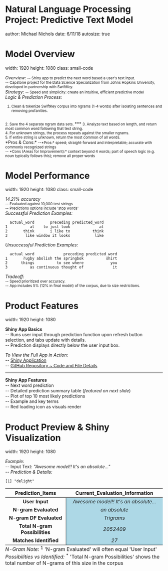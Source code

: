 <style>
.small-code pre code {
  font-size: .9em;
}
</style>

Natural Language Processing Project: Predictive Text Model
========================================================
author: Michael Nichols
date: 6/11/18
autosize: true

Model Overview
========================================================
width: 1920
height: 1080
class: small-code

*Overview:*
<small>
-- Shiny app to predict the next word based a user's text input.
<br>
-- Capstone project for the Data Science Specialization from Johns Hopkins University, developed in partnership with SwiftKey.
</small>
<br>
*Strategy:*
<small>
-- Speed and simplicity: create an intuitive, efficient predictive model
</small>
<br>
*Logic & Prediction Process:*
<small>
1. Clean & tokenize SwiftKey corpus into ngrams (1-4 words) after isolating sentences and removing profanities.
<br>
2. Save the 4 separate ngram data sets.
</small>
***
<small>
3. Analyze text based on length, and return most common word following that text string.
<br>
4. For unknown strings, the process repeats against the smaller ngrams.
<br>
5. If entire string is unknown, return the most common of all words.
</small>
<br>
*Pros & Cons:*
<small>
--*Pros:* speed; straight-forward and interpretable; accurate with commonly recognized strings
<br>
-- *Cons (Areas for Improvement):* context beyond 4 words; part of speech logic (e.g. noun typically follows this); remove all proper words
</small>

Model Performance
========================================================
width: 1920
height: 1080
class: small-code

*14.21% accuracy*
<br>
<small>
-- Evaluated against 10,000 test strings
<br>
-- Predictions options include 'stop words'
</small>
<br>
*Successful Prediction Examples:*

```
  actual_word       preceding predicted_word
1          at    to just look             at
2       think       i like to          think
3        like window it looks           like
```

*Unsuccessful Prediction Examples:*

```
  actual_word             preceding predicted_word
1       rugby abolish the springbok          shirt
2      things          to see where            you
3          as continuous thought of             it
```
*Tradeoff:*
<br>
<small>
-- Speed prioritized over accuracy.
<br>
-- App includes 5% (12% in final model) of the corpus, due to size restrictions.
</small>

Product Features
========================================================
width: 1920
height: 1080

**Shiny App Basics**
<br>
-- Runs user input through prediction function upon refresh button selection, and tabs update with details.
<br>
-- Prediction displays directly below the user input box.

*To View the Full App in Action:*
<br>
-- [Shiny Application](https://michaelnichols16.shinyapps.io/Predictive_Text_Application/)
<br>
-- [GitHub Repository ~ Code and File Details](https://github.com/mnicho03/Data-Science-Specialization-Capstone)

***

**Shiny App Features**
<br>
-- Next word prediction
<br>
-- Detailed prediction summary table (*featured on next slide*)
<br>
-- Plot of top 10 most likely predictions
<br>
-- Example and key terms
<br>
-- Red loading icon as visuals render

Product Preview & Shiny Visualization
========================================================
width: 1920
height: 1080

*Example:*
<br>
-- Input Text: *"Awesome model!! It's an absolute..."*
<br>
-- *Prediction & Details:*

```
[1] "delight"
```
<table class="table table-striped" style="width: auto !important; margin-left: auto; margin-right: auto;">
 <thead>
  <tr>
   <th style="text-align:center;"> Prediction_Items </th>
   <th style="text-align:center;"> Current_Evaluation_Information </th>
  </tr>
 </thead>
<tbody>
  <tr>
   <td style="text-align:center;font-weight: bold;border-right:1px solid;"> User Input </td>
   <td style="text-align:center;font-style: italic;background-color: lightblue;"> Awesome model!! It's an absolute... </td>
  </tr>
  <tr>
   <td style="text-align:center;font-weight: bold;border-right:1px solid;"> N-gram Evaluated </td>
   <td style="text-align:center;font-style: italic;background-color: lightblue;"> an absolute </td>
  </tr>
  <tr>
   <td style="text-align:center;font-weight: bold;border-right:1px solid;"> N-gram DF Evaluated </td>
   <td style="text-align:center;font-style: italic;background-color: lightblue;"> Trigrams </td>
  </tr>
  <tr>
   <td style="text-align:center;font-weight: bold;border-right:1px solid;"> Total N-gram Possibilities </td>
   <td style="text-align:center;font-style: italic;background-color: lightblue;"> 2052409 </td>
  </tr>
  <tr>
   <td style="text-align:center;font-weight: bold;border-right:1px solid;"> Matches Identified </td>
   <td style="text-align:center;font-style: italic;background-color: lightblue;"> 27 </td>
  </tr>
</tbody>
<tfoot>
<tr><td style="padding: 0; border: 0;" colspan="100%">
<span style="font-style: italic;">N-Gram Note: </span> <sup>1</sup> 'N-gram Evaluated' will often equal 'User Input'</td></tr>
<tr><td style="padding: 0; border: 0;" colspan="100%">
<span style="font-style: italic;">Possibilities vs Identified: </span> <sup>*</sup> 'Total N-gram Possibilities' shows the total number of N-grams of this size in the corpus</td></tr>
</tfoot>
</table>

<!-- *** -->
<!-- *Top 10 Most Likely Predictions* -->
<!-- ```{r example_3, echo = FALSE, dpi = 300, out.height = "1080px" } -->
<!-- #top 10 plot -->
<!-- ggplot(predictions_df, aes(x = reorder(predicted_word, frequency), y = Probability, fill = Probability == max(Probability), color = Probability == max(Probability))) + -->
<!--         geom_text(aes(label = round(Probability, 3)), color = "black", hjust = -0.07, size = 5) + -->
<!--         geom_bar(stat = "identity", alpha = .95) + -->
<!--         #highlight only the predicted value red with a gold border -->
<!--         scale_fill_manual(values = c("lightsteelblue2", "firebrick3")) + -->
<!--         scale_color_manual(values = c("white", "goldenrod")) + -->
<!--         labs(y = "", x = "", title = "Next Word Predictions", subtitle = "Includes (at most) the top 10 most probable next words based on the model") + -->
<!--         coord_flip(ylim = c(0, .11)) + -->
<!--         theme(axis.text.x = element_text(angle = 45, hjust = 1, size = 14), axis.text.y = element_text(size = 14), plot.title = element_text(size = 18), plot.subtitle = element_text(size = 15), legend.position = "none") -->
<!-- ``` -->
